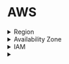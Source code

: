 # AWS
<details>
  <summary>Region</summary>
  <p>There are multiple Region in world basically regions are cluster of data center/p>
</details>
<details>
  <summary>Availability Zone</summary>
  <img src="Region1.png">
  <img src="Region2.png">

  <img src="Region3.png">

  <img src="Region4.png">

  <img src="Region5.png">



</details>
<details>
<summary>IAM</summary>
<img src="IAM.png">

</details>


<details>
<summary></summary>
</details>